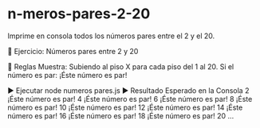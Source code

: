 # n-meros-pares-2-20
Imprime en consola todos los números pares entre el 2 y el 20.

🧠 Ejercicio: Números pares entre 2 y 20

🔁 Reglas
Muestra: Subiendo al piso X para cada piso del 1 al 20.
Si el número es par: ¡Éste número es par! 

▶️ Ejecutar
node numeros pares.js
▶️ Resultado Esperado en la Consola
2
¡Éste número es par! 
4
¡Éste número es par! 
6
¡Éste número es par! 
8
¡Éste número es par! 
10
¡Éste número es par! 
12
¡Éste número es par! 
14
¡Éste número es par! 
16
¡Éste número es par! 
18
¡Éste número es par! 
20
...
